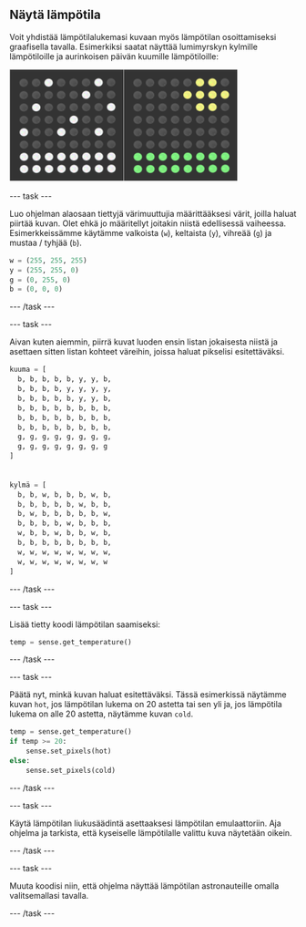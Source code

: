 ## Näytä lämpötila

Voit yhdistää lämpötilalukemasi kuvaan myös lämpötilan osoittamiseksi graafisella tavalla. Esimerkiksi saatat näyttää lumimyrskyn kylmille lämpötiloille ja aurinkoisen päivän kuumille lämpötiloille:

![Kuuma ja kylmä](images/hot-and-cold.png)

\--- task \---

Luo ohjelman alaosaan tiettyjä värimuuttujia määrittääksesi värit, joilla haluat piirtää kuvan. Olet ehkä jo määritellyt joitakin niistä edellisessä vaiheessa. Esimerkkeissämme käytämme valkoista (`w`), keltaista (`y`), vihreää (`g`) ja mustaa / tyhjää (`b`).

```python
w = (255, 255, 255)
y = (255, 255, 0)
g = (0, 255, 0)
b = (0, 0, 0)
```

\--- /task \---

\--- task \---

Aivan kuten aiemmin, piirrä kuvat luoden ensin listan jokaisesta niistä ja asettaen sitten listan kohteet väreihin, joissa haluat pikselisi esitettäväksi.

```python
kuuma = [
  b, b, b, b, b, y, y, b,
  b, b, b, b, y, y, y, y,
  b, b, b, b, b, y, y, b,
  b, b, b, b, b, b, b, b,
  b, b, b, b, b, b, b, b,
  b, b, b, b, b, b, b, b,
  g, g, g, g, g, g, g, g,
  g, g, g, g, g, g, g, g
]


kylmä = [
  b, b, w, b, b, b, w, b,
  b, b, b, b, b, w, b, b,
  b, w, b, b, b, b, b, w,
  b, b, b, b, w, b, b, b,
  w, b, b, w, b, b, w, b,
  b, b, b, b, b, b, b, b,
  w, w, w, w, w, w, w, w,
  w, w, w, w, w, w, w, w
]
```

\--- /task \---

\--- task \---

Lisää tietty koodi lämpötilan saamiseksi:

```python
temp = sense.get_temperature()
```

\--- /task \---

\--- task \---

Päätä nyt, minkä kuvan haluat esitettäväksi. Tässä esimerkissä näytämme kuvan `hot`, jos lämpötilan lukema on 20 astetta tai sen yli ja, jos lämpötila lukema on alle 20 astetta, näytämme kuvan `cold`.

```python
temp = sense.get_temperature()
if temp >= 20:
    sense.set_pixels(hot)
else:
    sense.set_pixels(cold)
```

\--- /task \---

\--- task \---

Käytä lämpötilan liukusäädintä asettaaksesi lämpötilan emulaattoriin. Aja ohjelma ja tarkista, että kyseiselle lämpötilalle valittu kuva näytetään oikein.

\--- /task \---

\--- task \---

Muuta koodisi niin, että ohjelma näyttää lämpötilan astronauteille omalla valitsemallasi tavalla.

\--- /task \---